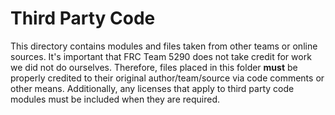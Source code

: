 # Third Party Code

This directory contains modules and files taken from other teams or online
sources.  It's important that FRC Team 5290 does not take credit for work we did
not do ourselves.  Therefore, files placed in this folder **must** be properly
credited to their original author/team/source via code comments or other means.
Additionally, any licenses that apply to third party code modules must be
included when they are required.
